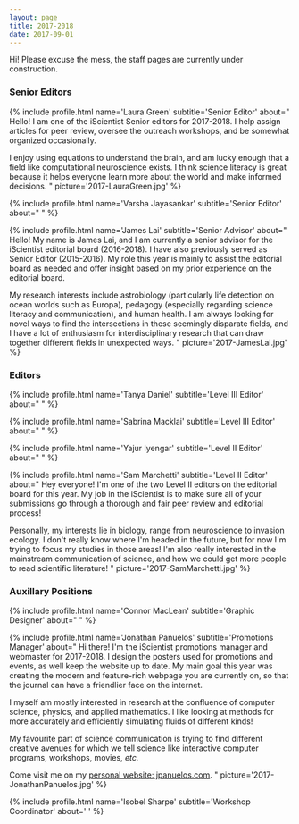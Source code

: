 ```yaml
---
layout: page
title: 2017-2018
date: 2017-09-01
---
```

Hi! Please excuse the mess, the staff pages are currently under construction.

### Senior Editors
{% include profile.html
name='Laura Green'
subtitle='Senior Editor'
about="
Hello! I am one of the iScientist Senior editors for 2017-2018. I help assign articles for peer review, oversee the outreach workshops, and be somewhat organized occasionally.

I enjoy using equations to understand the brain, and am lucky enough that a field like computational neuroscience exists. I think science literacy is great because it helps everyone learn more about the world and make informed decisions.
"
picture='2017-LauraGreen.jpg' %}

{% include profile.html
name='Varsha Jayasankar'
subtitle='Senior Editor'
about="
" %}

{% include profile.html
name='James Lai'
subtitle='Senior Advisor'
about="
Hello! My name is James Lai, and I am currently a senior advisor for the iScientist editorial board (2016-2018). I have also previously served as Senior Editor (2015-2016). My role this year is mainly to assist the editorial board as needed and offer insight based on my prior experience on the editorial board.

My research interests include astrobiology (particularly life detection on ocean worlds such as Europa), pedagogy (especially regarding science literacy and communication), and human health. I am always looking for novel ways to find the intersections in these seemingly disparate fields, and I have a lot of enthusiasm for interdisciplinary research that can draw together different fields in unexpected ways.
"
picture='2017-JamesLai.jpg' %}


### Editors
{% include profile.html
name='Tanya Daniel'
subtitle='Level III Editor'
about="
" %}

{% include profile.html
name='Sabrina Macklai'
subtitle='Level III Editor'
about="
" %}

{% include profile.html
name='Yajur Iyengar'
subtitle='Level II Editor'
about="
" %}

{% include profile.html
name='Sam Marchetti'
subtitle='Level II Editor'
about="
Hey everyone! I'm one of the two Level II editors on the editorial board for this year. My job in the iScientist is to make sure all of your submissions go through a thorough and fair peer review and editorial process!

Personally, my interests lie in biology, range from neuroscience to invasion ecology. I don't really know where I'm headed in the future, but for now I'm trying to focus my studies in those areas! I'm also really interested in the mainstream communication of science, and how we could get more people to read scientific literature!
"
picture='2017-SamMarchetti.jpg' %}

### Auxillary Positions
{% include profile.html
name='Connor MacLean'
subtitle='Graphic Designer'
about="
" %}

{% include profile.html
name='Jonathan Panuelos'
subtitle='Promotions Manager'
about="
Hi there! I'm the iScientist promotions manager and webmaster for 2017-2018. I design the posters used for promotions and events, as well keep the website up to date. My main goal this year was creating the modern and feature-rich webpage you are currently on, so that the journal can have a friendlier face on the internet.

I myself am mostly interested in research at the confluence of computer science, physics, and applied mathematics. I like looking at methods for more accurately and efficiently simulating fluids of different kinds!

My favourite part of science communication is trying to find different creative avenues for which we tell science like interactive computer programs, workshops, movies, *etc.*

Come visit me on my [personal website: jpanuelos.com](http://jpanuelos.com).
"
picture='2017-JonathanPanuelos.jpg' %}

{% include profile.html
name='Isobel Sharpe'
subtitle='Workshop Coordinator'
about='
'
%}
